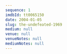 ```yaml
---
sequence: 1
imdbId: tt0065150
date: 2004-01-05
slug: the-undefeated-1969
medium: null
venue: null
venueNotes: null
mediumNotes: null
---
```



